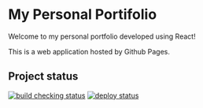# My Personal Portifolio

Welcome to my personal portfolio developed using React!

This is a web application hosted by Github Pages.

## Project status

[![build checking status](https://github.com/caiopetruccirosa/caiopetruccirosa.github.io/workflows/build-checking/badge.svg)](https://github.com/caiopetruccirosa/caiopetruccirosa.github.io/actions?query=workflow%3Abuild-checking) [![deploy status](https://github.com/caiopetruccirosa/caiopetruccirosa.github.io/workflows/deploy/badge.svg)](https://github.com/caiopetruccirosa/caiopetruccirosa.github.io/actions?query=workflow%3Adeploy)
